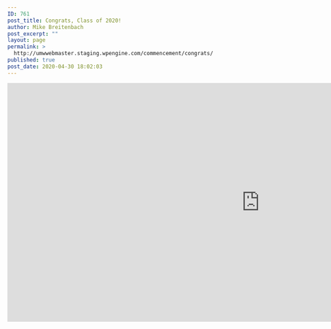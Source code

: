 ```yaml
---
ID: 761
post_title: Congrats, Class of 2020!
author: Mike Breitenbach
post_excerpt: ""
layout: page
permalink: >
  http://umwwebmaster.staging.wpengine.com/commencement/congrats/
published: true
post_date: 2020-04-30 18:02:03
---
```

<iframe title="Class of 2020 Congratulations Feed" src="http://gobjgvuk.everwall.com/" width="1140px" height="540px" frameBorder="0"></iframe> 

<script src="https://cdn.everwall.com/embed/embed.min.js" type="text/javascript" charset="utf-8" async defer></script>
<script type="text/javascript" charset="utf-8">
  var ew_gobjgvuk = {"layout":"waterfall","post_limit":30,"expand":false}
</script>
<div class="everwall-embed" id="ew-gobjgvuk" style="width:100%;height:540px"></div>